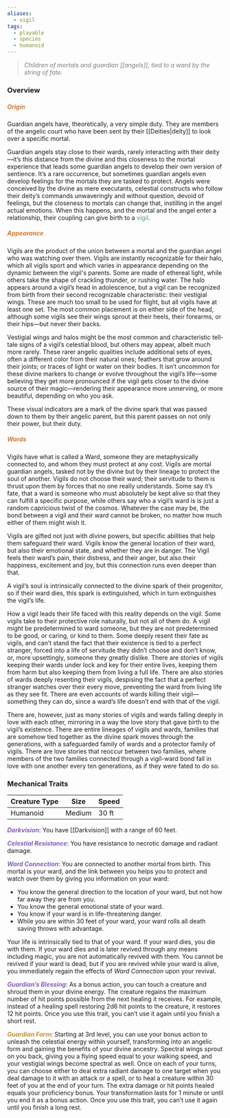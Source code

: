 ```yaml
---
aliases:
  - vigil
tags:
  - playable
  - species
  - humanoid
---
```

> *<span style="color:rgb(125, 125, 125)">Children of mortals and guardian [[angels]], tied to a ward by the string of fate.</span>*

### Overview
##### <span style="color:rgb(203, 123, 55)">Origin</span>
Guardian angels have, theoretically, a very simple duty. They are members of the angelic court who have been sent by their [[Deities|deity]] to look over a specific mortal.

Guardian angels stay close to their wards, rarely interacting with their deity—it’s this distance from the divine and this closeness to the mortal experience that leads some guardian angels to develop their own version of sentience. It’s a rare occurrence, but sometimes guardian angels even develop feelings for the mortals they are tasked to protect. Angels were conceived by the divine as mere executants, celestial constructs who follow their deity’s commands unwaveringly and without question, devoid of feelings, but the closeness to mortals can change that, instilling in the angel actual emotions. When this happens, and the mortal and the angel enter a relationship, their coupling can give birth to a <span style="color:rgb(79, 151, 125)">vigil</span>.
##### <span style="color:rgb(203, 123, 55)">Appearance</span>
Vigils are the product of the union between a mortal and the guardian angel who was watching over them. Vigils are instantly recognizable for their halo, which all vigils sport and which varies in appearance depending on the dynamic between the vigil's parents. Some are made of ethereal light, while others take the shape of crackling thunder, or rushing water. The halo appears around a vigil’s head in adolescence, but a vigil can be recognized from birth from their second recognizable characteristic: their vestigial wings. These are much too small to be used for flight, but all vigils have at least one set. The most common placement is on either side of the head, although some vigils see their wings sprout at their heels, their forearms, or their hips—but never their backs.

Vestigial wings and halos might be the most common and characteristic tell-tale signs of a vigil’s celestial blood, but others may appear, albeit much more rarely. These rarer angelic qualities include additional sets of eyes, often a different color from their natural ones; feathers that grow around their joints; or traces of light or water on their bodies. It isn’t uncommon for these divine markers to change or evolve throughout the vigil’s life—some believing they get more pronounced if the vigil gets closer to the divine source of their magic—rendering their appearance more unnerving, or more beautiful, depending on who you ask.

These visual indicators are a mark of the divine spark that was passed down to them by their angelic parent, but this parent passes on not only their power, but their duty.
##### <span style="color:rgb(203, 123, 55)">Wards</span>
Vigils have what is called a Ward, someone they are metaphysically connected to, and whom they must protect at any cost. Vigils are mortal guardian angels, tasked not by the divine but by their lineage to protect the soul of another. Vigils do not choose their ward; their servitude to them is thrust upon them by forces that no one really understands. Some say it’s fate, that a ward is someone who must absolutely be kept alive so that they can fulfill a specific purpose, while others say who a vigil’s ward is is just a random capricious twist of the cosmos. Whatever the case may be, the bond between a vigil and their ward cannot be broken, no matter how much either of them might wish it.

Vigils are gifted not just with divine powers, but specific abilities that help them safeguard their ward. Vigils know the general location of their ward, but also their emotional state, and whether they are in danger. The Vigil feels their ward’s pain, their distress, and their anger, but also their happiness, excitement and joy, but this connection runs even deeper than that.  

A vigil’s soul is intrinsically connected to the divine spark of their progenitor, so if their ward dies, this spark is extinguished, which in turn extinguishes the vigil’s life.

How a vigil leads their life faced with this reality depends on the vigil. Some vigils take to their protective role naturally, but not all of them do. A vigil might be predetermined to ward someone, but they are not predetermined to be good, or caring, or kind to them. Some deeply resent their fate as vigils, and can’t stand the fact that their existence is tied to a perfect stranger, forced into a life of servitude they didn’t choose and don’t know, or, more upsettingly, someone they greatly dislike. There are stories of vigils keeping their wards under lock and key for their entire lives, keeping them from harm but also keeping them from living a full life. There are also stories of wards deeply resenting their vigils, despising the fact that a perfect stranger watches over their every move, preventing the ward from living life as they see fit. There are even accounts of wards killing their vigil—something they can do, since a ward’s life doesn’t end with that of the vigil.

There are, however, just as many stories of vigils and wards falling deeply in love with each other, mirroring in a way the love story that gave birth to the vigil’s existence. There are entire lineages of vigils and wards, families that are somehow tied together as the divine spark moves through the generations, with a safeguarded family of wards and a protector family of vigils. There are love stories that reoccur between two families, where members of the two families connected through a vigil-ward bond fall in love with one another every ten generations, as if they were fated to do so.

### Mechanical Traits

| Creature Type | Size   | Speed |
| ------------- | ------ | ----- |
| Humanoid      | Medium | 30 ft |


***<span style="color:rgb(134, 93, 187)">Darkvision</span>***: You have [[Darkvision]] with a range of 60 feet.

***<span style="color:rgb(134, 93, 187)">Celestial Resistance</span>***: You have resistance to necrotic damage and radiant damage.

***<span style="color:rgb(134, 93, 187)">Ward Connection</span>***: You are connected to another mortal from birth. This mortal is your ward, and the link between you helps you to protect and watch over them by giving you information on your ward:

- You know the general direction to the location of your ward, but not how far away they are from you.
- You know the general emotional state of your ward.
- You know if your ward is in life-threatening danger.
- While you are within 30 feet of your ward, your ward rolls all death saving throws with advantage.

Your life is intrinsically tied to that of your ward. If your ward dies, you die with them. If your ward dies and is later revived through any means including magic, you are not automatically revived with them. You cannot be revived if your ward is dead, but if you are revived while your ward is alive, you immediately regain the effects of *Ward Connection* upon your revival.
  
***<span style="color:rgb(134, 93, 187)">Guardian’s Blessing</span>***: As a bonus action, you can touch a creature and shroud them in your divine energy. The creature regains the maximum number of hit points possible from the next healing it receives. For example, instead of a healing spell restoring 2d6 hit points to the creature, it restores 12 hit points. Once you use this trait, you can’t use it again until you finish a short rest.

***<span style="color:rgb(193, 145, 56)">Guardian Form</span>***: Starting at 3rd level, you can use your bonus action to unleash the celestial energy within yourself, transforming into an angelic form and gaining the benefits of your divine ancestry. Spectral wings sprout on you back, giving you a flying speed equal to your walking speed, and your vestigial wings become spectral as well. Once on each of your turns, you can choose either to deal extra radiant damage to one target when you deal damage to it with an attack or a spell, or to heal a creature within 30 feet of you at the end of your turn. The extra damage or hit points healed equals your proficiency bonus. Your transformation lasts for 1 minute or until you end it as a bonus action. Once you use this trait, you can’t use it again until you finish a long rest.



